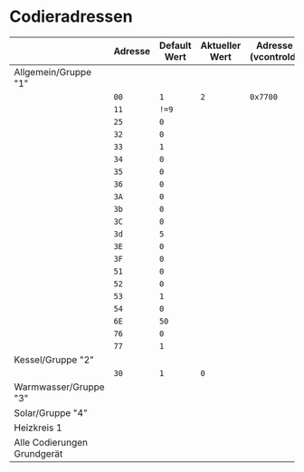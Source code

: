# Codieradressen

||Adresse|Default Wert|Aktueller Wert|Adresse (vcontrold)|
|---|---|---|---|---|
|Allgemein/Gruppe "1"|
||`00`|`1`|`2`|`0x7700`|
||`11`|`!=9`||||
||`25`|`0`||||
||`32`|`0`||||
||`33`|`1`||||
||`34`|`0`||||
||`35`|`0`||||
||`36`|`0`||||
||`3A`|`0`||||
||`3b`|`0`||||
||`3C`|`0`||||
||`3d`|`5`||||
||`3E`|`0`||||
||`3F`|`0`||||
||`51`|`0`||||
||`52`|`0`||||
||`53`|`1`||||
||`54`|`0`||||
||`6E`|`50`||||
||`76`|`0`||||
||`77`|`1`||||
|Kessel/Gruppe "2"|
||`30`|`1`|`0`|||
|Warmwasser/Gruppe "3"|
|Solar/Gruppe "4"|
|Heizkreis 1|
|Alle Codierungen Grundgerät|
